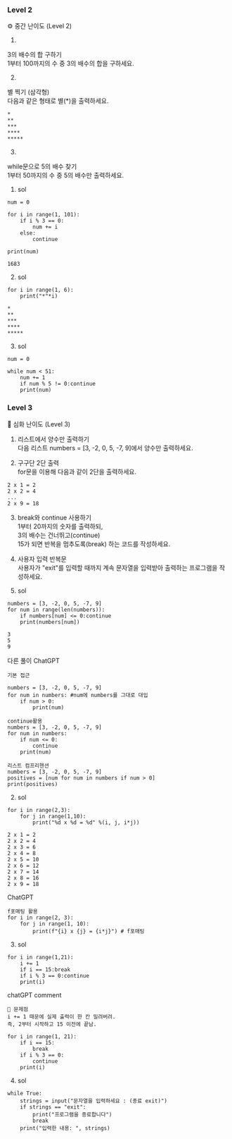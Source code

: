 ### Level 2

⚙️ 중간 난이도 (Level 2)

1.
3의 배수의 합 구하기  
1부터 100까지의 수 중 3의 배수의 합을 구하세요.

2. 
별 찍기 (삼각형)  
다음과 같은 형태로 별(*)을 출력하세요.
```
*
**
***
****
*****
```
3. 
while문으로 5의 배수 찾기  
1부터 50까지의 수 중 5의 배수만 출력하세요.

1. sol
```
num = 0

for i in range(1, 101):
    if i % 3 == 0:
        num += i
    else:
        continue

print(num)
```
```
1683
```

2. sol
```
for i in range(1, 6):
    print("*"*i)
```
```
*
**
***
****
*****
```

3. sol
```
num = 0

while num < 51:
    num += 1
    if num % 5 != 0:continue
    print(num)
```

### Level 3

🧠 심화 난이도 (Level 3)  

1. 리스트에서 양수만 출력하기  
다음 리스트 numbers = [3, -2, 0, 5, -7, 9]에서 양수만 출력하세요.

2. 구구단 2단 출력  
for문을 이용해 다음과 같이 2단을 출력하세요.  
```
2 x 1 = 2  
2 x 2 = 4  
...  
2 x 9 = 18  
```
3. break와 continue 사용하기  
1부터 20까지의 숫자를 출력하되,  
3의 배수는 건너뛰고(continue)  
15가 되면 반복을 멈추도록(break) 하는 코드를 작성하세요.

4. 사용자 입력 반복문  
사용자가 "exit"를 입력할 때까지 계속 문자열을 입력받아 출력하는 프로그램을 작성하세요.

1. sol
```
numbers = [3, -2, 0, 5, -7, 9]
for num in range(len(numbers)):
    if numbers[num] <= 0:continue
    print(numbers[num])
```
```
3
5
9
```
다른 풀이 ChatGPT
```
기본 접근

numbers = [3, -2, 0, 5, -7, 9]
for num in numbers: #num에 numbers를 그대로 대입
    if num > 0:
        print(num)
```
```
continue활용
numbers = [3, -2, 0, 5, -7, 9]
for num in numbers:
    if num <= 0:
        continue
    print(num)
```
```
리스트 컴프리헨션
numbers = [3, -2, 0, 5, -7, 9]
positives = [num for num in numbers if num > 0]
print(positives)
```
2. sol
```
for i in range(2,3):
    for j in range(1,10):
        print("%d x %d = %d" %(i, j, i*j))
```
```
2 x 1 = 2
2 x 2 = 4
2 x 3 = 6
2 x 4 = 8
2 x 5 = 10
2 x 6 = 12
2 x 7 = 14
2 x 8 = 16
2 x 9 = 18
```
ChatGPT
```
f포매팅 활용
for i in range(2, 3):
    for j in range(1, 10):
        print(f"{i} x {j} = {i*j}") # f포매팅
```

3. sol
```
for i in range(1,21):
    i += 1
    if i == 15:break
    if i % 3 == 0:continue
    print(i)
```
chatGPT comment
```
🚫 문제점
i += 1 때문에 실제 출력이 한 칸 밀려버려.
즉, 2부터 시작하고 15 이전에 끝남.

for i in range(1, 21):
    if i == 15:
        break
    if i % 3 == 0:
        continue
    print(i)
```

4. sol
```
while True:
    strings = input("문자열을 입력하세요 : (종료 exit)")
    if strings == "exit":
        print("프로그램을 종료합니다")
        break
    print("입력한 내용: ", strings)
```






















